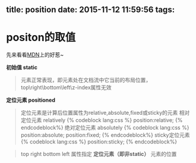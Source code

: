 title: position
date: 2015-11-12 11:59:56
tags:
---

# positon的取值

先来看看[MDN](https://developer.mozilla.org/zh-CN/docs/Web/CSS/position)上的好惹~

**初始值 static**
>元素正常表现，即元素处在文档流中它当前的布局位置，top\right\bottom\left\z-index属性无效

**定位元素 positioned**
>定位元素是计算后位置属性为relative,absolute,fixed或sticky的元素
>相对定位元素 relatively
{% codeblock lang:css %}
position:relative;
{% endcodeblock%}
>绝对定位元素 absolutely
{% codeblock lang:css %}
position:absolute;
position:fixed;
{% endcodeblock%}
>sticky定位元素
{% codeblock lang:css %}
position:sticky;
{% endcodeblock%}

>top right bottom left 属性指定 **定位元素（即非static）** 元素的位置
